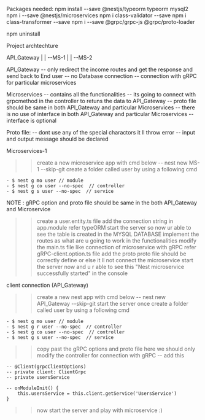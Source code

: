 Packages needed:
npm install --save @nestjs/typeorm typeorm mysql2
npm i --save @nestjs/microservices
npm i class-validator --save
npm i class-transformer --save
npm i --save @grpc/grpc-js @grpc/proto-loader

npm uninstall <package-name>

Project archtechture

API_Gateway
|
| --MS-1
|
| --MS-2

API_Gateway
-- only redirect the income routes and get the response and send back to End user
-- no Database connection
-- connection with gRPC for particular microservices

Microservices
-- contains all the functionalities
-- its going to connect with grpcmethod in the controller to retuns the data to API_Gateway
-- proto file should be same in both API_Gateway and particular Microservices
-- there is no use of interface in both API_Gateway and particular Microservices
-- interface is optional

Proto file:
-- dont use any of the special charactors it ll throw error
-- input and output message should be declared

Microservices-1

> > create a new microservice app with cmd below
> > -- nest new MS-1 --skip-git
> > create a folder called user by using a following cmd

    - $ nest g mo user // module
    - $ nest g co user --no-spec  // controller
    - $ nest g s user --no-spec  // service

NOTE : gRPC option and proto file should be same in the both API_Gateway and Microservice

> > create a user.entity.ts file
> > add the connection string in app.module refer typeORM
> > start the server so now ur able to see the table is created in the MYSQL DATABASE
> > implement the routes as what are u going to work in the functionalities
> > modify the main.ts file like connection of microservice with gRPC refer gRPC-client.option.ts file
> > add the proto
> > proto file should be correctly define or else it ll not connect the microservice
> > start the server now and u r able to see this "Nest microservice successfully started" in the console

client connection (API_Gateway)

> > create a new nest app with cmd below
> > -- nest new API_Gateway --skip-git
> > start the server once
> > create a folder called user by using a following cmd

    - $ nest g mo user // module
    - $ nest g r user --no-spec  // controller
    - $ nest g co user --no-spec  // controller
    - $ nest g s user --no-spec  // service

> > copy past the gRPC options and proto file
> > here we should only modify the controller for connection with gRPC
> > -- add this

    -- @Client(grpcClientOptions)
    -- private client: ClientGrpc
    -- private usersService

    -- onModuleInit() {
        this.usersService = this.client.getService('UsersService')
    }

> > now start the server and play with microservice :)
